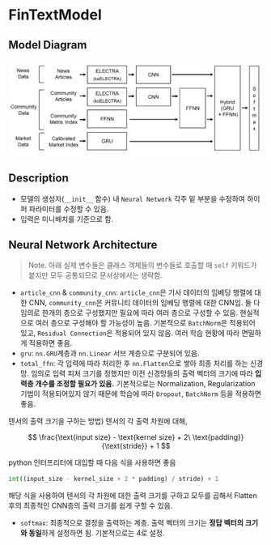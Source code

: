 # FinTextModel

## Model Diagram
![](./NLP%20Architecture.png)

## Description
- 모델의 생성자(`__init__` 함수) 내 `Neural Network` 각주 밑 부분을 수정하여 하이퍼 파라미터를 수정할 수 있음. 
- 입력은 미니배치를 기준으로 함.

## Neural Network Architecture
> Note. 아래 실제 변수들은 클래스 객체들의 변수들로 호출할 때 `self` 키워드가 붙지만 모두 공통되므로 문서상에서는 생략함.

- `article_cnn` & `community_cnn`: `article_cnn`은 기사 데이터의 임베딩 행렬에 대한 CNN, `community_cnn`은 커뮤니티 데이터의 임베딩 행렬에 대한 CNN임. 둘 다 임의로 한개의 층으로 구성했지만 필요에 따라 여러 층으로 구성할 수 있음. 현실적으로 여러 층으로 구성해야 할 가능성이 높음. 기본적으로 `BatchNorm`은 적용되어 있고, `Residual Connection`은 적용되어 있지 않음. 여러 학습 현황에 따라 면밀하게 적용하면 좋음.
- `gru`: `nn.GRU`계층과 `nn.Linear` 서브 계층으로 구분되어 있음.
- `total_ffn`: 각 입력에 따라 처리한 후 `nn.Flatten`으로 쌓아 최종 처리를 하는 신경망. 임의로 입력 피처 크기를 정했지만 이전 신경망들의 출력 벡터의 크기에 따라 **입력층 개수를 조정할 필요가 있음.** 기본적으로는 Normalization, Regularization 기법이 적용되어있지 않기 때문에 학습에 따라 `Dropout`, `BatchNorm` 등을 적용하면 좋음.

텐서의 출력 크기을 구하는 방법)
텐서의 각 출력 차원에 대해,
        
$$
\frac{\text{input size} - \text{kernel size} + 2\ \text{padding}}{\text{stride}} + 1
$$

python 인터프리터에 대입할 때 다음 식을 사용하면 좋음
```python
int((input_size - kernel_size + 2 * padding) / stride) + 1
```
해당 식을 사용하여 텐서의 각 차원에 대한 출력 크기를 구하고 모두를 곱해서 Flatten 후의 최종적인 CNN층의 출력 크기를 쉽게 구할 수 있음.

- `softmax`: 최종적으로 결정을 출력하는 계층. 출력 벡터의 크기는 **정답 벡터의 크기와 동일**하게 설정하면 됨. 기본적으로는 4로 설정.

